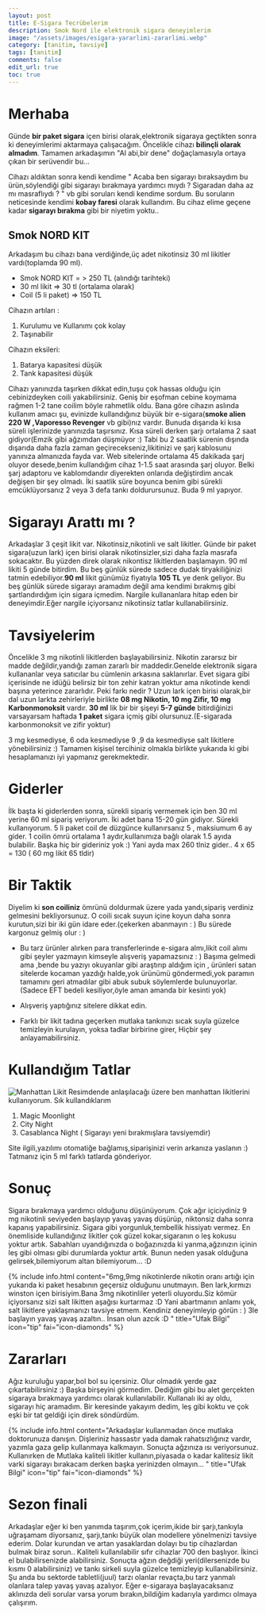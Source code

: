 ```yaml
---
layout: post
title: E-Sigara Tecrübelerim
description: Smok Nord ile elektronik sigara deneyimlerim
image: "/assets/images/esigara-yararlimi-zararlimi.webp"
category: [tanitim, tavsiye]
tags: [tanitim]
comments: false
edit_url: true
toc: true
---
```


# Merhaba

Günde **bir paket sigara** içen birisi olarak,elektronik sigaraya geçtikten sonra ki deneyimlerimi aktarmaya çalışacağım. Öncelikle cihazı **bilinçli olarak almadım**. Tamamen arkadaşımın "Al abi,bir dene" doğaçlamasıyla ortaya çıkan bir serüvendir bu...

<!-- excerpt separator -->

Cihazı aldıktan sonra kendi kendime " Acaba ben sigarayı bıraksaydım bu ürün,söylendiği gibi sigarayı bırakmaya yardımcı mıydı ? Sigaradan daha az mı masraflıydı ? " vb gibi soruları kendi kendime sordum. Bu soruların neticesinde kendimi **kobay faresi** olarak kullandım. Bu cihaz elime geçene kadar **sigarayı bırakma** gibi bir niyetim yoktu..

## Smok NORD KIT

Arkadaşım bu cihazı bana verdiğinde,üç adet nikotinsiz 30 ml likitler vardı(toplamda 90 ml).

- Smok NORD KIT = > 250 TL (alındığı tarihteki)
- 30 ml likit => 30 tl (ortalama olarak)
- Coil (5 li paket) => 150 TL

Cihazın artıları :

1.  Kurulumu ve Kullanımı çok kolay
2.  Taşınabilir

Cihazın eksileri:

1.  Batarya kapasitesi düşük
2.  Tank kapasitesi düşük

Cihazı yanınızda taşırken dikkat edin,tuşu çok hassas olduğu için cebinizdeyken coili yakabilirsiniz. Geniş bir eşofman cebine koymama rağmen 1-2 tane coilim böyle rahmetlik oldu. Bana göre cihazın aslında kullanım amacı şu, evinizde kullandığınız büyük bir e-sigara(**smoke alien 220 W ,Vaporesso Revenger** vb gibi)nız vardır. Bunuda dışarıda ki kısa süreli işlerinizde yanınızda taşırsınız. Kısa süreli derken şarjı ortalama 2 saat gidiyor(Emzik gibi ağzımdan düşmüyor :) Tabi bu 2 saatlik sürenin dışında dışarıda daha fazla zaman geçirecekseniz,likitinizi ve şarj kablosunu yanınıza almanızda fayda var. Web sitelerinde ortalama 45 dakikada şarj oluyor desede,benim kullandığım cihaz 1-1.5 saat arasında şarj oluyor. Belki şarj adaptoru ve kablomdandır diyerekten onlarıda değiştirdim ancak değişen bir şey olmadı. İki saatlik süre boyunca benim gibi sürekli emcüklüyorsanız 2 veya 3 defa tankı doldurursunuz. Buda 9 ml yapıyor.

# Sigarayı Arattı mı ?

Arkadaşlar 3 çeşit likit var. Nikotinsiz,nikotinli ve salt likitler. Günde bir paket sigara(uzun lark) içen birisi olarak nikotinsizler,sizi daha fazla masrafa sokacaktır. Bu yüzden direk olarak nikontisz likitlerden başlamayın. 90 ml likiti 5 günde bitirdim. Bu beş günlük sürede sadece dudak tiryakiliğinizi tatmin edebiliyor.**90 ml** likit günümüz fiyatıyla **105 TL** ye denk geliyor. Bu beş günlük sürede sigarayı aramadım değil ama kendimi bırakmış gibi şartlandırdığım için sigara içmedim. Nargile kullananlara hitap eden bir deneyimdir.Eğer nargile içiyorsanız nikotinsiz tatlar kullanabilirsiniz.

# Tavsiyelerim

Öncelikle 3 mg nikotinli likitlerden başlayabilirsiniz. Nikotin zararsız bir madde değildir,yandığı zaman zararlı bir maddedir.Genelde elektronik sigara kullananlar veya satıcılar bu cümlenin arkasına saklanırlar. Evet sigara gibi içerisinde ne idüğü belirsiz bir ton zehir katran yoktur ama nikotinde kendi başına yeterince zararlıdır. Peki farkı nedir ? Uzun lark içen birisi olarak,bir dal uzun larkta zehirleriyle birlikte **08 mg Nikotin, 10 mg Zifir, 10 mg Karbonmonoksit** vardır. **30 ml** lik bir bir şişeyi **5-7 günde** bitirdiğinizi varsayarsam haftada **1 paket** sigara içmiş gibi olursunuz.(E-sigarada karbonmonoksit ve zifir yoktur)

3 mg kesmediyse, 6 oda kesmediyse 9 ,9 da kesmediyse salt likitlere yönebilirsiniz :) Tamamen kişisel tercihiniz olmakla birlikte yukarıda ki gibi hesaplamanızı iyi yapmanız gerekmektedir.

# Giderler

İlk başta ki giderlerden sonra, sürekli sipariş vermemek için ben 30 ml yerine 60 ml sipariş veriyorum. İki adet bana 15-20 gün gidiyor. Sürekli kullanıyorum. 5 li paket coil de düzgünce kullanırsanız 5 , maksiumum 6 ay gider. 1 coilin ömrü ortalama 1 aydır,kullanımıza bağlı olarak 1.5 ayıda bulabilir. Başka hiç bir gideriniz yok :) Yani ayda max 260 tlniz gider.. 4 x 65 = 130 ( 60 mg likit 65 tldir)

# Bir Taktik

Diyelim ki **son coiliniz** ömrünü doldurmak üzere yada yandı,sipariş verdiniz gelmesini bekliyorsunuz. O coili sıcak suyun içine koyun daha sonra kurutun,sizi bir iki gün idare eder.(çekerken abanmayın : ) Bu sürede kargonuz gelmiş olur : )

- Bu tarz ürünler alırken para transferlerinde e-sigara almı,likit coil alımı gibi şeyler yazmayın kimseyle alışveriş yapamazsınız : ) Başıma gelmedi ama ,bende bu yazıyı okuyanlar gibi araştırıp aldığım için , ürünleri satan sitelerde kocaman yazdığı halde,yok ürünümü göndermedi,yok paramın tamamını geri atmadılar gibi abuk subuk söylemlerde bulunuyorlar.(Sadece EFT bedeli kesiliyor,öyle aman amanda bir kesinti yok)

- Alışveriş yaptığınız sitelere dikkat edin.

- Farklı bir likit tadına geçerken mutlaka tankınızı sıcak suyla güzelce temizleyin kurulayın, yoksa tadlar birbirine girer, Hiçbir şey anlayamabilirsiniz.

# Kullandığım Tatlar

![Manhattan Likit ](/assets/images/esigara-yararlimi-zararlimi.webp)
Resimdende anlaşılacağı üzere ben manhattan likitlerini kullanıyorum. Sık kullandıklarım

1.  Magic Moonlight
2.  City Night
3.  Casablanca Night ( Sigarayı yeni bırakmışlara tavsiyemdir)

Site ilgili,yazılımı otomatiğe bağlamış,siparişinizi verin arkanıza yaslanın :) Tatmanız için 5 ml farklı tatlarda gönderiyor.

# Sonuç

Sigara bırakmaya yardımcı olduğunu düşünüyorum. Çok ağır içiciydiniz 9 mg nikotinli seviyeden başlayıp yavaş yavaş düşürüp, niktonsiz daha sonra kapanış yapabilirsiniz. Sigara gibi yorgunluk,tembellik hissiyatı vermez. En önemliside kullandığınız likitler çok güzel kokar,sigaranın o leş kokusu yoktur artık. Sabahları uyandığınızda o boğazınızda ki yanma,ağzınızın içinin leş gibi olması gibi durumlarda yoktur artık. Bunun neden yasak olduğuna gelirsek,bilemiyorum altan bilemiyorum... :D

{% include info.html content="6mg,9mg nikotinlerde nikotin oranı artığı için yukarıda ki paket hesabının geçersiz olduğunu unutmayın. Ben lark,kırmızı winston içen birisiyim.Bana 3mg nikotinliler yeterli oluyordu.Siz kömür içiyorsanız sizi salt likitten aşağısı kurtarmaz :D Yani abartmanın anlamı yok, salt likitlere yaklaşmanızı tavsiye etmem. Kendiniz deneyimleyip görün : ) 3le başlayın yavaş yavaş azaltın.. İnsan olun azcık :D " title="Ufak Bilgi" icon="tip" fai="icon-diamonds" %}

# Zararları

Ağız kuruluğu yapar,bol bol su içersiniz. Olur olmadık yerde gaz çıkartabilirsiniz :) Başka birşeyini görmedim. Dediğim gibi bu alet gerçekten sigaraya bırakmaya yardımcı olarak kullanılabilir. Kullanalı iki ay oldu, sigarayı hiç aramadım. Bir keresinde yakayım dedim, leş gibi koktu ve çok eşki bir tat geldiği için direk söndürdüm.

{% include info.html content="Arkadaşlar kullanmadan önce mutlaka doktorunuza danışın. Dişleriniz hassastır yada damak rahatsızlığınız vardır, yazımla gaza gelip kullanmaya kalkmayın. Sonuçta ağzınıza ısı veriyorsunuz. Kullanırken de Mutlaka kaliteli likitler kullanın,piyasada o kadar kalitesiz likit varki sigarayı bırakacam derken başka yerinizden olmayın... " title="Ufak Bilgi" icon="tip" fai="icon-diamonds" %}

# Sezon finali

Arkadaşlar eğer ki ben yanımda taşırım,çok içerim,ikide bir şarjı,tankıyla uğraşamam diyorsanız, şarjı,tankı büyük olan modellere yönelmenizi tavsiye ederim. Dolar kurundan ve artan yasaklardan dolayı bu tip cihazlardan bulmak biraz sorun.. Kaliteli kullanılabilir sıfır cihazlar 700 den başlıyor. İkinci el bulabilirsenizde alabilirsiniz. Sonuçta ağzın değdiği yeri(dilersenizde bu kısmı 0 alabilirsiniz) ve tankı sirkeli suyla güzelce temizleyip kullanabilirsiniz. Şu anda bu sektorde tabletli(juul) tarzı olanlar revaçta,bu tarz yanmalı olanlara talep yavaş yavaş azalıyor. Eğer e-sigaraya başlayacaksanız aklınızda deli sorular varsa yorum bırakın,bildiğim kadarıyla yardımcı olmaya çalışırım.
